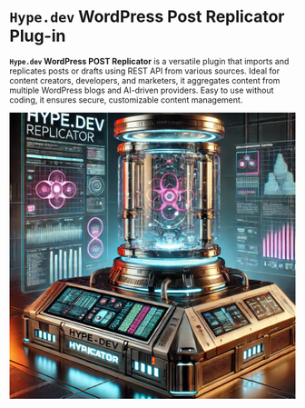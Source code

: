 # `Hype.dev` WordPress Post Replicator Plug-in
**`Hype.dev` WordPress POST Replicator** is a versatile plugin that imports and replicates posts or drafts using REST API from various sources. Ideal for content creators, developers, and marketers, it aggregates content from multiple WordPress blogs and AI-driven providers. Easy to use without coding, it ensures secure, customizable content management.

<img src="replicator.png" alt="Hype.dev WordPress POST Replicator" />

